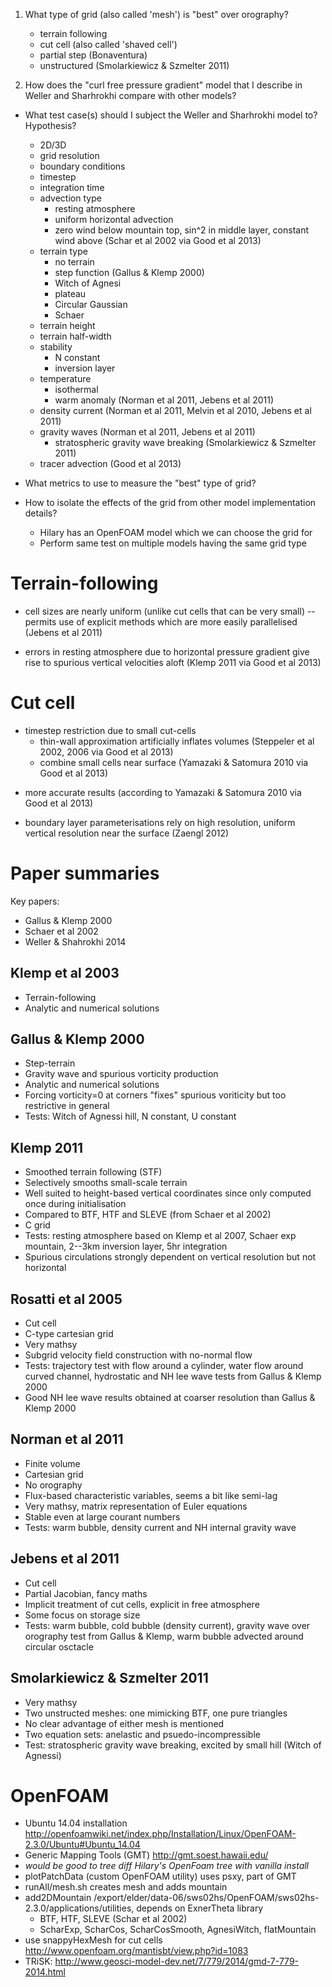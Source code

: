 1. What type of grid (also called 'mesh') is "best" over orography?
   - terrain following
   - cut cell (also called 'shaved cell')
   - partial step (Bonaventura)
   - unstructured (Smolarkiewicz & Szmelter 2011)

2. How does the "curl free pressure gradient" model that I describe in Weller and Sharhrokhi compare with other models?

- What test case(s) should I subject the Weller and Sharhrokhi model to?  Hypothesis?
  - 2D/3D
  - grid resolution
  - boundary conditions
  - timestep
  - integration time
  - advection type
    - resting atmosphere
    - uniform horizontal advection
    - zero wind below mountain top, sin^2 in middle layer, constant wind above (Schar et al 2002 via Good et al 2013)
  - terrain type
    - no terrain
    - step function (Gallus & Klemp 2000)
    - Witch of Agnesi
    - plateau
    - Circular Gaussian
    - Schaer
  - terrain height
  - terrain half-width
  - stability
    - N constant
    - inversion layer
  - temperature
    - isothermal
    - warm anomaly (Norman et al 2011, Jebens et al 2011)
  - density current (Norman et al 2011, Melvin et al 2010, Jebens et al 2011)
  - gravity waves (Norman et al 2011, Jebens et al 2011)
    - stratospheric gravity wave breaking (Smolarkiewicz & Szmelter 2011)
  - tracer advection (Good et al 2013)

- What metrics to use to measure the "best" type of grid?
- How to isolate the effects of the grid from other model implementation details?
  - Hilary has an OpenFOAM model which we can choose the grid for
  - Perform same test on multiple models having the same grid type

Terrain-following
=================
+ cell sizes are nearly uniform (unlike cut cells that can be very small) -- permits use of explicit methods which are more easily parallelised (Jebens et al 2011)
- errors in resting atmosphere due to horizontal pressure gradient give rise to spurious vertical velocities aloft (Klemp 2011 via Good et al 2013)

Cut cell
========
- timestep restriction due to small cut-cells
  + thin-wall approximation artificially inflates volumes (Steppeler et al 2002, 2006 via Good et al 2013)
  + combine small cells near surface (Yamazaki & Satomura 2010 via Good et al 2013)
+ more accurate results (according to Yamazaki & Satomura 2010 via Good et al 2013)
- boundary layer parameterisations rely on high resolution, uniform vertical resolution near the surface (Zaengl 2012)

Paper summaries
===============
Key papers:
- Gallus & Klemp 2000
- Schaer et al 2002
- Weller & Shahrokhi 2014

Klemp et al 2003
----------------
- Terrain-following
- Analytic and numerical solutions

Gallus & Klemp 2000
-------------------
- Step-terrain
- Gravity wave and spurious vorticity production
- Analytic and numerical solutions
- Forcing vorticity=0 at corners "fixes" spurious voriticity but too restrictive in general
- Tests: Witch of Agnessi hill, N constant, U constant

Klemp 2011
----------
- Smoothed terrain following (STF)
- Selectively smooths small-scale terrain
- Well suited to height-based vertical coordinates since only computed once during initialisation
- Compared to BTF, HTF and SLEVE (from Schaer et al 2002)
- C grid
- Tests: resting atmosphere based on Klemp et al 2007, Schaer exp mountain, 2--3km inversion layer, 5hr integration
- Spurious circulations strongly dependent on vertical resolution but not horizontal

Rosatti et al 2005
------------------
- Cut cell
- C-type cartesian grid
- Very mathsy
- Subgrid velocity field construction with no-normal flow
- Tests: trajectory test with flow around a cylinder, water flow around curved channel, hydrostatic and NH lee wave tests from Gallus & Klemp 2000
- Good NH lee wave results obtained at coarser resolution than Gallus & Klemp 2000

Norman et al 2011
-----------------
- Finite volume
- Cartesian grid
- No orography
- Flux-based characteristic variables, seems a bit like semi-lag
- Very mathsy, matrix representation of Euler equations
- Stable even at large courant numbers
- Tests: warm bubble, density current and NH internal gravity wave

Jebens et al 2011
-----------------
- Cut cell
- Partial Jacobian, fancy maths
- Implicit treatment of cut cells, explicit in free atmosphere
- Some focus on storage size
- Tests: warm bubble, cold bubble (density current), gravity wave over orography test from Gallus & Klemp, warm bubble advected around circular osctacle

Smolarkiewicz & Szmelter 2011
-----------------------------
- Very mathsy
- Two unstructed meshes: one mimicking BTF, one pure triangles
- No clear advantage of either mesh is mentioned
- Two equation sets: anelastic and psuedo-incompressible
- Test: stratospheric gravity wave breaking, excited by small hill (Witch of Agnessi)

OpenFOAM
========
- Ubuntu 14.04 installation http://openfoamwiki.net/index.php/Installation/Linux/OpenFOAM-2.3.0/Ubuntu#Ubuntu_14.04
- Generic Mapping Tools (GMT) http://gmt.soest.hawaii.edu/
- *would be good to tree diff Hilary's OpenFoam tree with vanilla install*
- plotPatchData (custom OpenFOAM utility) uses psxy, part of GMT
- runAll/mesh.sh creates mesh and adds mountain
- add2DMountain /export/elder/data-06/sws02hs/OpenFOAM/sws02hs-2.3.0/applications/utilities, depends on ExnerTheta library
  - BTF, HTF, SLEVE (Schar et al 2002)
  - ScharExp, ScharCos, ScharCosSmooth, AgnesiWitch, flatMountain
- use snappyHexMesh for cut cells http://www.openfoam.org/mantisbt/view.php?id=1083
- TRiSK: http://www.geosci-model-dev.net/7/779/2014/gmd-7-779-2014.html
